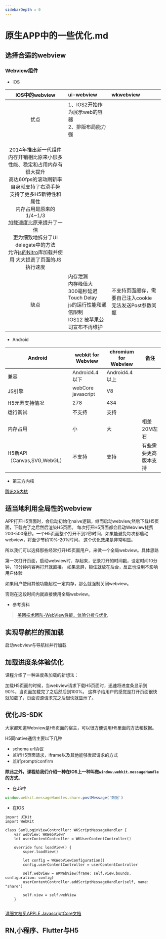 ```yaml
---
sidebarDepth : 0
---
```

# 原生APP中的一些优化.md

##  选择合适的webview

### Webview组件

- IOS

| IOS中的webview | ui-webview | wkwebview |
| :---: | :--- | :--- |
| 优点 | 1、IOS2开始作为展示web的容器<br />2、排版布局能力强 | 
<br />2014年推出新一代组件<br />内存开销相比原来小很多<br />性能、稳定和占用内存有很大提升<br />高达60fps的滚动刷新率<br />自身就支持了右滑手势<br />支持了更多H5新特性和属性<br />内存占用是原来的1/4~1/3<br />加载速度比原来提升了一倍<br />更为细致地拆分了UI delegate中的方法<br />允许[js的Nitro](http://baidu.com)库加载并使用 大大提高了页面的JS执行速度 |
| <br />缺点 | 内存泄漏<br />内存峰值大<br />300毫秒延迟<br />Touch Delay<br />js的运行性能和通信限制<br />IOS12 被苹果公司宣布不再维护 | 不支持页面缓存，需要自己注入cookie<br />无法发送Post参数问题 |

- Android

| Android | webkit for Webview | chromium for Webview | 备注 |
| --- | --- | --- | --- |
| 兼容 | Android4.4以下 | Android4.4以上 |  |
| JS引擎 | webCore javascript | V8 |  |
| H5元素支持情况 | 278 | 434 |  |
| 运行调试 | 不支持 | 支持 |  |
| 内存占用 | 小 | 大 | 相差20M左右 |
| H5新API（Canvas,SVG,WebGL） | 不支持 | 支持 | 有些需要更高版本支持 |


- 第三方内核

[腾讯X5内核](https://x5.tencent.com/)



## 适当地利用全局性的webview

APP打开H5页面时，会启动初始化naive逻辑，继而启动webview,然后下载H5页面，下载完了之后然后渲染H5页面。
每次打开H5页面都会启动Webview耗费200-500毫秒。一个H5页面整个打开不到2秒时间，如果能避免每次都启动webview，将至少节约10%-20%时间，
这个优化效果是非常明显。

所以我们可以选择那些经常打开H5页面用户，来做一个全局webview。具体思路

第一次打开页面，启动webview时，存起来，记录打开的时间戳，设定时间10分钟，10分钟内容再打开就直接。
如果息屏，锁住就放在后台，反正也没用不影响用户体验

如果用户使用其他功能超过一定内存，那么就强制关闭webview。

否则在这段时间内就直接使用全局webview。


- 参考资料

> [美团技术团队-WebView性能、体验分析与优化](https://tech.meituan.com/2017/06/09/webviewperf.html)

## 实现导航栏的预加载

启动webview与导航栏并行加载


## 加载进度条体验优化

课程介绍了一种进度条加载的新想法：
 
加载H5页面的时候，当webview请求下载H5页面时，迅速将进度条显示到90%，当页面加载完了之后然后到100%。
这样子给用户的感觉是打开页面很快就加载了，页面资源请求完之后很快就显示了。

## 优化JS-SDK

大家都知道Webview是H5页面的宿主，可以很方便调用H5里面的方法和数据。

H5同native通信主要以下几种
- schema url协议
- 监听H5页面请求，iframe以及其他能够发起请求的方式
- 监听prompt/confirm

**除此之外，课程给我们介绍一种在IOS上一种叫做```window.webkit.messageHandle```的方式**。

- 在JS中
```javascript
window.webkit.messageHandles.share.postMessage('数据')
```

- 在IOS

```Object-C
import UIKit
import WebKit

class SamlLoginViewController: WKScriptMessageHandler {
    var webView: WKWebView?
    let userContentController = WKUserContentController()

    override func loadView() {
        super.loadView()

        let config = WKWebViewConfiguration()
        config.userContentController = userContentController

        self.webView = WKWebView(frame: self.view.bounds, configuration: config)
        userContentController.addScriptMessageHandler(self, name: "share")

        self.view = self.webView
    }


```


[详细文档见APPLE JavascriptCore文档](https://developer.apple.com/documentation/javascriptcore)

## RN,小程序、Flutter与H5
